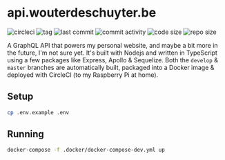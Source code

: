 # api.wouterdeschuyter.be

![circleci](https://circleci.com/gh/wouterds/api.wouterdeschuyter.be.svg?style=shield)
![tag](https://img.shields.io/github/tag/wouterds/api.wouterdeschuyter.be.svg)
![last commit](https://img.shields.io/github/last-commit/wouterds/api.wouterdeschuyter.be.svg)
![commit activity](https://img.shields.io/github/commit-activity/m/wouterds/api.wouterdeschuyter.be)
![code size](https://img.shields.io/github/languages/code-size/wouterds/api.wouterdeschuyter.be.svg)
![repo size](https://img.shields.io/github/repo-size/wouterds/api.wouterdeschuyter.be)

A GraphQL API that powers my personal website, and maybe a bit more in the future, I'm not sure yet. It's built with Nodejs and written in TypeScript using a few packages like Express, Apollo & Sequelize. Both the `develop` & `master` branches are automatically built, packaged into a Docker image & deployed with CircleCI (to my Raspberry Pi at home).

## Setup

```bash
cp .env.example .env
```

## Running

```bash
docker-compose -f .docker/docker-compose-dev.yml up
```
